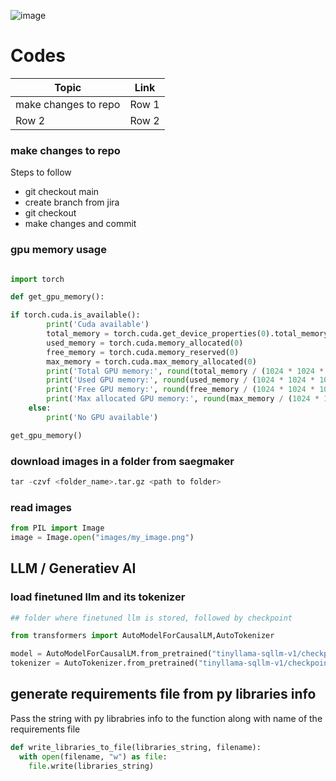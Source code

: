 ![image](https://github.com/SHRIDHARKN/data_science/assets/74343939/77bbf6e5-dd40-4a1a-8c8d-86f45b5bd820)
# Codes 
| Topic | Link |
|----------|----------|
| make changes to repo    | Row 1    |
| Row 2    | Row 2    |

### make changes to repo
Steps to follow
- git checkout main
- create branch from jira
- git checkout <branch-name>
- make changes and commit
### gpu memory usage
```python

import torch

def get_gpu_memory():

if torch.cuda.is_available():
        print('Cuda available')
        total_memory = torch.cuda.get_device_properties(0).total_memory
        used_memory = torch.cuda.memory_allocated(0)
        free_memory = torch.cuda.memory_reserved(0)
        max_memory = torch.cuda.max_memory_allocated(0)
        print('Total GPU memory:', round(total_memory / (1024 * 1024 * 1024), 2), 'GB')
        print('Used GPU memory:', round(used_memory / (1024 * 1024 * 1024), 2), 'GB')
        print('Free GPU memory:', round(free_memory / (1024 * 1024 * 1024), 2), 'GB')
        print('Max allocated GPU memory:', round(max_memory / (1024 * 1024 * 1024), 2), 'GB')
    else:
        print('No GPU available')

get_gpu_memory()
```
### download images in a folder from saegmaker
```python
tar -czvf <folder_name>.tar.gz <path to folder>
```
### read images 
```python
from PIL import Image
image = Image.open("images/my_image.png")
```
## LLM / Generatiev AI
### load finetuned llm and its tokenizer
```python
## folder where finetuned llm is stored, followed by checkpoint

from transformers import AutoModelForCausalLM,AutoTokenizer

model = AutoModelForCausalLM.from_pretrained("tinyllama-sqllm-v1/checkpoint-500")
tokenizer = AutoTokenizer.from_pretrained("tinyllama-sqllm-v1/checkpoint-500")
```
## generate requirements file from py libraries info 
Pass the string with py librabries info to the function along with name of the requirements file
```python
def write_libraries_to_file(libraries_string, filename):
  with open(filename, "w") as file:
    file.write(libraries_string)
```


